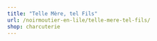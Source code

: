 ```yaml
---
title: "Telle Mère, tel Fils"
url: /noirmoutier-en-lile/telle-mere-tel-fils/
shop: charcuterie
---
```

